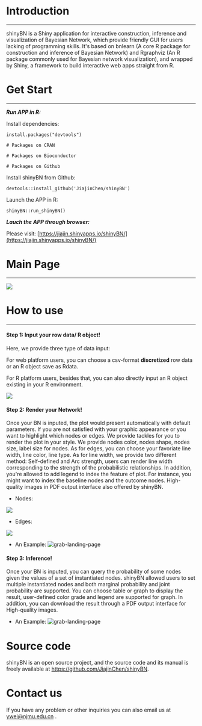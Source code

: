 # Introduction
___
shinyBN is a Shiny application for interactive construction, inference and visualization of Bayesian Network, which provide friendly GUI for users lacking of programming skills. It's based on bnlearn (A core R package for construction and inference of Bayesian Network) and Rgraphviz (An R package commonly used for Bayesian network visualization), and wrapped by Shiny, a framework to build interactive web apps straight from R. 

# Get Start
___
***Run APP in R:***

Install dependencies:
```{r,eval = FALSE}
install.packages("devtools")

# Packages on CRAN

# Packages on Bioconductor

# Packages on Github

```

Install shinyBN from Github:
```{r,eval = FALSE}
devtools::install_github('JiajinChen/shinyBN')
```

Launch the APP in R:
```{r,eval = FALSE}
shinyBN::run_shinyBN()
```


***Lauch the APP through browser:***

Please visit: [https://jiajin.shinyapps.io/shinyBN/](https://jiajin.shinyapps.io/shinyBN/)

# Main Page
___

<img src="https://github.com/JiajinChen/shinyBN/blob/master/inst/images/Main%20Page.png?raw=true"/>


# How to use
___
#### **Step 1: Input your row data/ R object!**

Here, we provide three type of data input:

For web platform users, you can choose a csv-format **discretized** row data or an R object save as Rdata. 

For R platform users, besides that, you can also directly input an R object existing in your R environment.

  <img src="https://github.com/JiajinChen/shinyBN/blob/master/inst/images/Step%201.png?raw=true"/>
   
#### **Step 2: Render your Network!**

Once your BN is inputed, the plot would present automatically with default parameters. If you are not satisfied with your graphic appearance or you want to highlight which nodes or edges. We provide tackles for you to render the plot in your style. We provide nodes color, nodes shape, nodes size, label size for nodes. As for edges, you can choose your favoriate line width, line color, line type. As for line width, we provide two different method: Self-defined and Arc strength, users can render line width corresponding to the strength of the probabilistic relationships. In addition, you're allowed to add legend to index the feature of plot. For instance, you might want to index the baseline nodes and the outcome nodes. High-quality images in PDF output interface also offered by shinyBN.

  + Nodes:
  <img src="https://github.com/JiajinChen/shinyBN/blob/master/inst/images/Node%20Render.png?raw=true"/>
  
  + Edges:
  <img src="https://github.com/JiajinChen/shinyBN/blob/master/inst/images/Edge%20Render.png?raw=true"/>
  
  + An Example:
  ![grab-landing-page](https://github.com/JiajinChen/shinyBN/blob/master/inst/GIF/Render1280.gif?v=9ad8eed7)
  
#### **Step 3: Inference!**

Once your BN is inputed, you can query the probability of some nodes given the values of a set of instantiated nodes. shinyBN allowed users to set multiple instantiated nodes and both marginal probability and joint probability are supported. You can choose table or graph to display the result, user-defined color grade and legend are supported for graph. In addition, you can download the result through a PDF output interface for High-quality images.
  + An Example:
  ![grab-landing-page](https://github.com/JiajinChen/shinyBN/blob/master/inst/GIF/Inference1280.gif?v=9ad8eed7)

# Source code

shinyBN is an open source project, and the source code and its manual is freely available at https://github.com/JiajinChen/shinyBN.

# Contact us

If you have any problem or other inquiries you can also email us at ywei@njmu.edu.cn .
